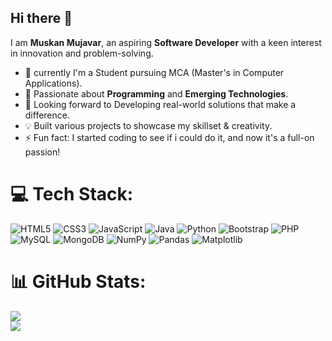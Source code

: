 ## Hi there 👋
I am <b>Muskan Mujavar</b>, an aspiring <b>Software Developer</b> with a keen interest in innovation and problem-solving.

- 🔭 currently I'm a Student pursuing MCA (Master's in Computer Applications).
- 🌱 Passionate about <b>Programming</b> and <b>Emerging Technologies</b>.
- 🎯 Looking forward to Developing real-world solutions that make a difference.
- 💡 Built various projects to showcase my skillset & creativity.
- ⚡ Fun fact: I started coding to see if i could do it, and now it's a full-on passion!
  
# 💻 Tech Stack:
![HTML5](https://img.shields.io/badge/html5-%23E34F26.svg?style=for-the-badge&logo=html5&logoColor=white) ![CSS3](https://img.shields.io/badge/css3-%231572B6.svg?style=for-the-badge&logo=css3&logoColor=white) ![JavaScript](https://img.shields.io/badge/javascript-%23323330.svg?style=for-the-badge&logo=javascript&logoColor=%23F7DF1E) ![Java](https://img.shields.io/badge/java-%23ED8B00.svg?style=for-the-badge&logo=openjdk&logoColor=white) ![Python](https://img.shields.io/badge/python-3670A0?style=for-the-badge&logo=python&logoColor=ffdd54) ![Bootstrap](https://img.shields.io/badge/bootstrap-%238511FA.svg?style=for-the-badge&logo=bootstrap&logoColor=white) ![PHP](https://img.shields.io/badge/php-%23777BB4.svg?style=for-the-badge&logo=php&logoColor=white) ![MySQL](https://img.shields.io/badge/mysql-4479A1.svg?style=for-the-badge&logo=mysql&logoColor=white) ![MongoDB](https://img.shields.io/badge/MongoDB-%234ea94b.svg?style=for-the-badge&logo=mongodb&logoColor=white) ![NumPy](https://img.shields.io/badge/numpy-%23013243.svg?style=for-the-badge&logo=numpy&logoColor=white) ![Pandas](https://img.shields.io/badge/pandas-%23150458.svg?style=for-the-badge&logo=pandas&logoColor=white) ![Matplotlib](https://img.shields.io/badge/Matplotlib-%23ffffff.svg?style=for-the-badge&logo=Matplotlib&logoColor=black)

# 📊 GitHub Stats:
![](https://github-readme-stats.vercel.app/api?username=Muskan-codebase&theme=dark&hide_border=false&include_all_commits=false&count_private=false)<br/>
![](https://github-readme-streak-stats.herokuapp.com/?user=Muskan-codebase&theme=dark&hide_border=false)<br/>
